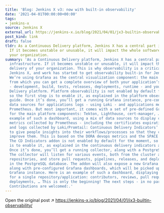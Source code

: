```yaml
---
title: 'Blog: Jenkins X v3: now with built-in observability'
date: '2021-04-01T00:00:00+00:00'
tags:
- jenkins-x
source: Jenkins X
external_url: https://jenkins-x.io/blog/2021/04/01/jx3-builtin-observability/
post_kind: link
draft: false
tldr: As a Continuous Delivery platform, Jenkins X has a central part in your infrastructure.
  If it becomes unstable or unusable, it will impact the whole software delivery of
  your organization.
summary: 'As a Continuous Delivery platform, Jenkins X has a central part in your
  infrastructure. If it becomes unstable or unusable, it will impact the whole software
  delivery of your organization. This is why observability is a critical topic for
  Jenkins X, and work has started to get observability built-in for Jenkins X v3:
  We’re using Grafana as the central visualization component: the main entry point
  from which you can get a complete overview of both your application’s lifecycle
  - development, build, tests, releases, deployments, runtime - and your Continuous
  Delivery platform. Platform observability is not enabled by default for the moment,
  so the first step is to enable it, as explained in the platform observability admin
  guide. Once it’s done, you’ll get a running Grafana instance, pre-configured with
  data sources for applications logs - using Loki - and applications metrics - using
  Prometheus. But most important, it comes with a set of pre-defined Grafana dashboards
  for the main platform components: Tekton, Lighthouse, cert-manager, … Here is an
  example of such a dashboard, using a mix of data sources to display cert-manager
  metrics collected by Prometheus - including the certificates expiration dates -
  and logs collected by Loki/Promtail: Continuous Delivery Indicators’ main goal is
  to give people insights into their workflows/processes so that they can continuously
  improve them. This is based on the DORA devops metrics and the SPACE framework.
  The CD Indicators addon is not enabled by default for the moment, so the first step
  is to enable it, as explained in the continuous delivery indicators admin guide.
  Once it’s done, you’ll get a running collector, along with a PostgreSQL database.
  The collector will listen for various events, both from the cluster and the git
  repositories, and store pull requests, pipelines, releases, and deployments data
  in the PostgreSQL database. The addon will also expose a new Grafana data source
  along with pre-configured Grafana dashboards, which will be picked up by your running
  Grafana instance. Here is an example of such a dashboard, displaying various indicators
  for a single repository/application: contributors, reviews, pull requests, releases,
  deployments, … This is only the beginning! The next steps - in no particular order:
  Contributions are welcomed:.'
---
```

Open the original post ↗ https://jenkins-x.io/blog/2021/04/01/jx3-builtin-observability/
